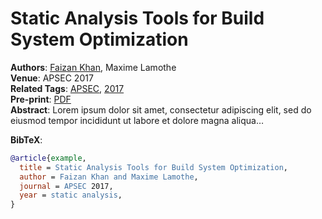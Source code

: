 # Static Analysis Tools for Build System Optimization


**Authors**: [Faizan Khan](../members/current/shanemcintosh.qmd), Maxime
Lamothe  
**Venue**: APSEC 2017  
**Related Tags**: [APSEC](../publications.qmd#category=static+analysis),
[2017](../publications.qmd#category=build+systems)  
**Pre-print**: [PDF](../pdfs/tse2024_xu.pdf)  
**Abstract**: Lorem ipsum dolor sit amet, consectetur adipiscing elit,
sed do eiusmod tempor incididunt ut labore et dolore magna aliqua…

**BibTeX**:

``` bibtex
@article{example,
  title = Static Analysis Tools for Build System Optimization,
  author = Faizan Khan and Maxime Lamothe,
  journal = APSEC 2017,
  year = static analysis,
}
```
